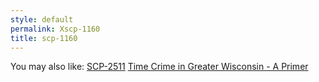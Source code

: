 ```yaml
---
style: default
permalink: Xscp-1160
title: scp-1160
---
```

You may also like:
[SCP-2511](http://scp-wiki.net/scp-2511)
[Time Crime in Greater Wisconsin - A Primer](http://scp-wiki.net/time-crime-in-greater-wisconsin-a-primer)